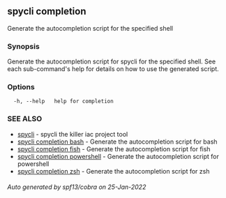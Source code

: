 ## spycli completion

Generate the autocompletion script for the specified shell

### Synopsis

Generate the autocompletion script for spycli for the specified shell.
See each sub-command's help for details on how to use the generated script.


### Options

```
  -h, --help   help for completion
```

### SEE ALSO

* [spycli](spycli.md)	 - spycli the killer iac project tool
* [spycli completion bash](spycli_completion_bash.md)	 - Generate the autocompletion script for bash
* [spycli completion fish](spycli_completion_fish.md)	 - Generate the autocompletion script for fish
* [spycli completion powershell](spycli_completion_powershell.md)	 - Generate the autocompletion script for powershell
* [spycli completion zsh](spycli_completion_zsh.md)	 - Generate the autocompletion script for zsh

###### Auto generated by spf13/cobra on 25-Jan-2022
